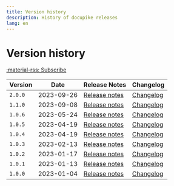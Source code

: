 ```yaml
---
title: Version history
description: History of docupike releases
lang: en
---
```


# Version history

[:material-rss: Subscribe](/releases.atom)

| Version | Date       | Release Notes                            | Changelog                                |
| ------- | ---------- | ---------------------------------------- | ---------------------------------------- |
| `2.0.0` | 2023-09-26 | [Release notes](release-notes/v2.0.0.md) | [Changelog](changelog.md#200-2023-09-26) |
| `1.1.0` | 2023-09-08 | [Release notes](release-notes/v1.1.0.md) | [Changelog](changelog.md#110-2023-09-08) |
| `1.0.6` | 2023-05-24 | [Release notes](release-notes/v1.0.6.md) | [Changelog](changelog.md#106-2023-05-24) |
| `1.0.5` | 2023-04-19 | [Release notes](release-notes/v1.0.5.md) | [Changelog](changelog.md#105-2023-04-26) |
| `1.0.4` | 2023-04-19 | [Release notes](release-notes/v1.0.4.md) | [Changelog](changelog.md#104-2023-04-19) |
| `1.0.3` | 2023-02-13 | [Release notes](release-notes/v1.0.3.md) | [Changelog](changelog.md#103-2023-02-13) |
| `1.0.2` | 2023-01-17 | [Release notes](release-notes/v1.0.2.md) | [Changelog](changelog.md#102-2023-01-17) |
| `1.0.1` | 2023-01-13 | [Release notes](release-notes/v1.0.1.md) | [Changelog](changelog.md#101-2023-01-13) |
| `1.0.0` | 2023-01-04 | [Release notes](release-notes/v1.0.0.md) | [Changelog](changelog.md#100-2023-01-04) |
